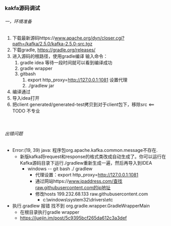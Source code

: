 ###   kakfa源码调试

###### 一，环境准备

1. 下载最新源码https://www.apache.org/dyn/closer.cgi?path=/kafka/2.5.0/kafka-2.5.0-src.tgz
2. 下载gradle, https://gradle.org/releases/
3. 进入源码的根路径，使用gradle编译 输入命令：
   1. gradle idea 等待一段时间就可以看到编译成功
   2. gradle wrapper
   3. gitbash
      1. export http_proxy=http://127.0.0.1:1081  设置代理
      2. ./gradlew jar
4.  编译通过
5. 导入idea打开
6. 把client generated/generated-test拷贝到对于client包下，移除src   <== TODO 不专业

​    



######	出错问题

* Error:(19, 39) java: 程序包org.apache.kafka.common.message不存在.
  * 新版kafka将request和response的格式类改成自动生成了。你可以运行在Kafka源码目录下运行./gradlew重新生成一遍，然后再导入到IDEA
    * windows -- git bash  ./ gradlew
      * 代理设置：export http_proxy=http://127.0.0.1:1081
      * 通过网站https://www.ipaddress.com/查找raw.githubusercontent.com的ip地址
      * 修改hosts  199.232.68.133  raw.githubusercontent.com
        * c:\windows\system32\drivers\etc
* 执行.gradlew   报错  找不到 org.gradle.wrapper.GradleWrapperMain
  * 在根目录执行gradle wrapper
  * https://juejin.im/post/5c9395bcf265da612c3a3def